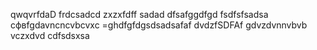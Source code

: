 qwqvrfdaD
frdcsadcd
zxzxfdff
sadad
dfsafggdfgd
fsdfsfsadsa
сфвfgdavncncvbcvxc
=ghdfgfdgsdsadsafaf
dvdzfSDFAf
gdvzdvnnvbvb vczxdvd
cdfsdsxsa
